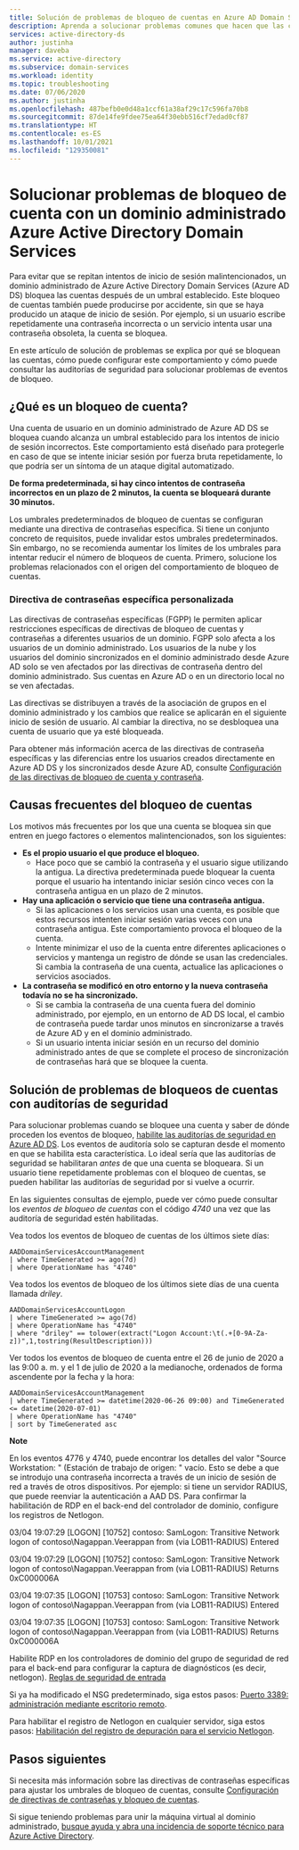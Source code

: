 ```yaml
---
title: Solución de problemas de bloqueo de cuentas en Azure AD Domain Services | Microsoft Docs
description: Aprenda a solucionar problemas comunes que hacen que las cuentas de usuario se bloqueen en Azure Active Directory Domain Services.
services: active-directory-ds
author: justinha
manager: daveba
ms.service: active-directory
ms.subservice: domain-services
ms.workload: identity
ms.topic: troubleshooting
ms.date: 07/06/2020
ms.author: justinha
ms.openlocfilehash: 487befb0e0d48a1ccf61a38af29c17c596fa70b8
ms.sourcegitcommit: 87de14fe9fdee75ea64f30ebb516cf7edad0cf87
ms.translationtype: HT
ms.contentlocale: es-ES
ms.lasthandoff: 10/01/2021
ms.locfileid: "129350081"
---
```

# <a name="troubleshoot-account-lockout-problems-with-an-azure-active-directory-domain-services-managed-domain"></a>Solucionar problemas de bloqueo de cuenta con un dominio administrado Azure Active Directory Domain Services

Para evitar que se repitan intentos de inicio de sesión malintencionados, un dominio administrado de Azure Active Directory Domain Services (Azure AD DS) bloquea las cuentas después de un umbral establecido. Este bloqueo de cuentas también puede producirse por accidente, sin que se haya producido un ataque de inicio de sesión. Por ejemplo, si un usuario escribe repetidamente una contraseña incorrecta o un servicio intenta usar una contraseña obsoleta, la cuenta se bloquea.

En este artículo de solución de problemas se explica por qué se bloquean las cuentas, cómo puede configurar este comportamiento y cómo puede consultar las auditorías de seguridad para solucionar problemas de eventos de bloqueo.

## <a name="what-is-an-account-lockout"></a>¿Qué es un bloqueo de cuenta?

Una cuenta de usuario en un dominio administrado de Azure AD DS se bloquea cuando alcanza un umbral establecido para los intentos de inicio de sesión incorrectos. Este comportamiento está diseñado para protegerle en caso de que se intente iniciar sesión por fuerza bruta repetidamente, lo que podría ser un síntoma de un ataque digital automatizado.

**De forma predeterminada, si hay cinco intentos de contraseña incorrectos en un plazo de 2 minutos, la cuenta se bloqueará durante 30 minutos.**

Los umbrales predeterminados de bloqueo de cuentas se configuran mediante una directiva de contraseñas específica. Si tiene un conjunto concreto de requisitos, puede invalidar estos umbrales predeterminados. Sin embargo, no se recomienda aumentar los límites de los umbrales para intentar reducir el número de bloqueos de cuenta. Primero, solucione los problemas relacionados con el origen del comportamiento de bloqueo de cuentas.

### <a name="fine-grained-password-policy"></a>Directiva de contraseñas específica personalizada

Las directivas de contraseñas específicas (FGPP) le permiten aplicar restricciones específicas de directivas de bloqueo de cuentas y contraseñas a diferentes usuarios de un dominio. FGPP solo afecta a los usuarios de un dominio administrado. Los usuarios de la nube y los usuarios del dominio sincronizados en el dominio administrado desde Azure AD solo se ven afectados por las directivas de contraseña dentro del dominio administrado. Sus cuentas en Azure AD o en un directorio local no se ven afectadas.

Las directivas se distribuyen a través de la asociación de grupos en el dominio administrado y los cambios que realice se aplicarán en el siguiente inicio de sesión de usuario. Al cambiar la directiva, no se desbloquea una cuenta de usuario que ya esté bloqueada.

Para obtener más información acerca de las directivas de contraseña específicas y las diferencias entre los usuarios creados directamente en Azure AD DS y los sincronizados desde Azure AD, consulte [Configuración de las directivas de bloqueo de cuenta y contraseña][configure-fgpp].

## <a name="common-account-lockout-reasons"></a>Causas frecuentes del bloqueo de cuentas

Los motivos más frecuentes por los que una cuenta se bloquea sin que entren en juego factores o elementos malintencionados, son los siguientes:

* **Es el propio usuario el que produce el bloqueo.**
    * Hace poco que se cambió la contraseña y el usuario sigue utilizando la antigua. La directiva predeterminada puede bloquear la cuenta porque el usuario ha intentando iniciar sesión cinco veces con la contraseña antigua en un plazo de 2 minutos.
* **Hay una aplicación o servicio que tiene una contraseña antigua.**
    * Si las aplicaciones o los servicios usan una cuenta, es posible que estos recursos intenten iniciar sesión varias veces con una contraseña antigua. Este comportamiento provoca el bloqueo de la cuenta.
    * Intente minimizar el uso de la cuenta entre diferentes aplicaciones o servicios y mantenga un registro de dónde se usan las credenciales. Si cambia la contraseña de una cuenta, actualice las aplicaciones o servicios asociados.
* **La contraseña se modificó en otro entorno y la nueva contraseña todavía no se ha sincronizado.**
    * Si se cambia la contraseña de una cuenta fuera del dominio administrado, por ejemplo, en un entorno de AD DS local, el cambio de contraseña puede tardar unos minutos en sincronizarse a través de Azure AD y en el dominio administrado.
    * Si un usuario intenta iniciar sesión en un recurso del dominio administrado antes de que se complete el proceso de sincronización de contraseñas hará que se bloquee la cuenta.

## <a name="troubleshoot-account-lockouts-with-security-audits"></a>Solución de problemas de bloqueos de cuentas con auditorías de seguridad

Para solucionar problemas cuando se bloquee una cuenta y saber de dónde proceden los eventos de bloqueo, [habilite las auditorías de seguridad en Azure AD DS][security-audit-events]. Los eventos de auditoría solo se capturan desde el momento en que se habilita esta característica. Lo ideal sería que las auditorías de seguridad se habilitaran *antes* de que una cuenta se bloqueara. Si un usuario tiene repetidamente problemas con el bloqueo de cuentas, se pueden habilitar las auditorías de seguridad por si vuelve a ocurrir.

En las siguientes consultas de ejemplo, puede ver cómo puede consultar los *eventos de bloqueo de cuentas* con el código *4740* una vez que las auditoría de seguridad estén habilitadas.

Vea todos los eventos de bloqueo de cuentas de los últimos siete días:

```Kusto
AADDomainServicesAccountManagement
| where TimeGenerated >= ago(7d)
| where OperationName has "4740"
```

Vea todos los eventos de bloqueo de los últimos siete días de una cuenta llamada *driley*.

```Kusto
AADDomainServicesAccountLogon
| where TimeGenerated >= ago(7d)
| where OperationName has "4740"
| where "driley" == tolower(extract("Logon Account:\t(.+[0-9A-Za-z])",1,tostring(ResultDescription)))
```

Ver todos los eventos de bloqueo de cuenta entre el 26 de junio de 2020 a las 9:00 a. m. y el 1 de julio de 2020 a la medianoche, ordenados de forma ascendente por la fecha y la hora:

```Kusto
AADDomainServicesAccountManagement
| where TimeGenerated >= datetime(2020-06-26 09:00) and TimeGenerated <= datetime(2020-07-01)
| where OperationName has "4740"
| sort by TimeGenerated asc
```

**Note**

En los eventos 4776 y 4740, puede encontrar los detalles del valor "Source Workstation: " (Estación de trabajo de origen: " vacío. Esto se debe a que se introdujo una contraseña incorrecta a través de un inicio de sesión de red a través de otros dispositivos.
Por ejemplo: si tiene un servidor RADIUS, que puede reenviar la autenticación a AAD DS. Para confirmar la habilitación de RDP en el back-end del controlador de dominio, configure los registros de Netlogon.

03/04 19:07:29 [LOGON] [10752] contoso: SamLogon: Transitive Network logon of contoso\Nagappan.Veerappan from  (via LOB11-RADIUS) Entered 

03/04 19:07:29 [LOGON] [10752] contoso: SamLogon: Transitive Network logon of contoso\Nagappan.Veerappan from  (via LOB11-RADIUS) Returns 0xC000006A

03/04 19:07:35 [LOGON] [10753] contoso: SamLogon: Transitive Network logon of contoso\Nagappan.Veerappan from  (via LOB11-RADIUS) Entered 

03/04 19:07:35 [LOGON] [10753] contoso: SamLogon: Transitive Network logon of contoso\Nagappan.Veerappan from  (via LOB11-RADIUS) Returns 0xC000006A

Habilite RDP en los controladores de dominio del grupo de seguridad de red para el back-end para configurar la captura de diagnósticos (es decir, netlogon).
[Reglas de seguridad de entrada](alert-nsg.md#inbound-security-rules)

Si ya ha modificado el NSG predeterminado, siga estos pasos: [Puerto 3389: administración mediante escritorio remoto](network-considerations.md#port-3389---management-using-remote-desktop).

Para habilitar el registro de Netlogon en cualquier servidor, siga estos pasos: [Habilitación del registro de depuración para el servicio Netlogon](/troubleshoot/windows-client/windows-security/enable-debug-logging-netlogon-service).

## <a name="next-steps"></a>Pasos siguientes

Si necesita más información sobre las directivas de contraseñas específicas para ajustar los umbrales de bloqueo de cuentas, consulte [Configuración de directivas de contraseñas y bloqueo de cuentas][configure-fgpp].

Si sigue teniendo problemas para unir la máquina virtual al dominio administrado, [busque ayuda y abra una incidencia de soporte técnico para Azure Active Directory][azure-ad-support].

<!-- INTERNAL LINKS -->
[configure-fgpp]: password-policy.md
[security-audit-events]: security-audit-events.md
[azure-ad-support]: ../active-directory/fundamentals/active-directory-troubleshooting-support-howto.md
